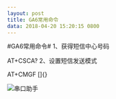 ```yaml
---
layout: post
title: GA6常用命令
data: 2018-04-20 15:20:15 0800
---
```

#GA6常用命令#
1、获得短信中心号码

  AT+CSCA?
2、设置短信发送模式

  AT+CMGF
[]{}

![串口助手](https://whg555.github.io/hcyx/img/image/%E4%B8%B2%E5%8F%A3%E5%8A%A9%E6%89%8B.png)



